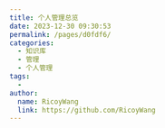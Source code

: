 ```yaml
---
title: 个人管理总览
date: 2023-12-30 09:30:53
permalink: /pages/d0fdf6/
categories:
  - 知识库
  - 管理
  - 个人管理
tags:
  - 
author: 
  name: RicoyWang
  link: https://github.com/RicoyWang
---
```

